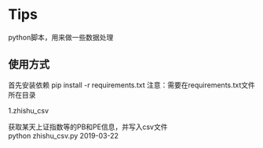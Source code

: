 # Tips

python脚本，用来做一些数据处理

## 使用方式

首先安装依赖
pip install -r requirements.txt
注意：需要在requirements.txt文件所在目录


1.zhishu_csv

获取某天上证指数等的PB和PE信息，并写入csv文件  
python zhishu_csv.py 2019-03-22





